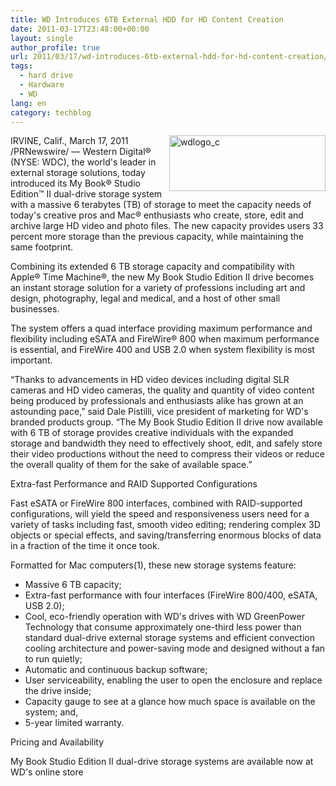 ```yaml
---
title: WD Introduces 6TB External HDD for HD Content Creation
date: 2011-03-17T23:48:00+00:00
layout: single
author_profile: true
url: 2011/03/17/wd-introduces-6tb-external-hdd-for-hd-content-creation/
tags:
  - hard drive
  - Hardware
  - WD
lang: en
category: techblog
---
```

<div dir="ltr" trbidi="on">
  <a href="http://lh4.ggpht.com/_vaUVXcmC3OI/TYKXdQxoNUI/AAAAAAAADvs/oPXDsSkUcwA/s1600-h/wdlogo_c%5B6%5D.gif"><img title="wdlogo_c" border="0" alt="wdlogo_c" align="right" src="http://lh6.ggpht.com/_vaUVXcmC3OI/TYKXiV6SQCI/AAAAAAAADvw/LsE60NewE7U/wdlogo_c_thumb%5B4%5D.gif?imgmax=800" width="250" height="89" /></a>IRVINE, Calif., March 17, 2011 /PRNewswire/ &#8212; Western Digital® (NYSE: WDC), the world's leader in external storage solutions, today introduced its My Book® Studio Edition™ II dual-drive storage system with a massive 6 terabytes (TB) of storage to meet the capacity needs of today's creative pros and Mac® enthusiasts who create, store, edit and archive large HD video and photo files. The new capacity provides users 33 percent more storage than the previous capacity, while maintaining the same footprint. </p> 
  
  <p>
    Combining its extended 6 TB storage capacity and compatibility with Apple® Time Machine®, the new My Book Studio Edition II drive becomes an instant storage solution for a variety of professions including art and design, photography, legal and medical, and a host of other small businesses.
  </p>
  
  <p>
    The system offers a quad interface providing maximum performance and flexibility including eSATA and FireWire® 800 when maximum performance is essential, and FireWire 400 and USB 2.0 when system flexibility is most important.
  </p>
  
  <p>
    &#8220;Thanks to advancements in HD video devices including digital SLR cameras and HD video cameras, the quality and quantity of video content being produced by professionals and enthusiasts alike has grown at an astounding pace,&#8221; said Dale Pistilli, vice president of marketing for WD's branded products group. &#8220;The My Book Studio Edition II drive now available with 6 TB of storage provides creative individuals with the expanded storage and bandwidth they need to effectively shoot, edit, and safely store their video productions without the need to compress their videos or reduce the overall quality of them for the sake of available space.&#8221;
  </p>
  
  <p>
    Extra-fast Performance and RAID Supported Configurations
  </p>
  
  <p>
    Fast eSATA or FireWire 800 interfaces, combined with RAID-supported configurations, will yield the speed and responsiveness users need for a variety of tasks including fast, smooth video editing; rendering complex 3D objects or special effects, and saving/transferring enormous blocks of data in a fraction of the time it once took.
  </p>
  
  <p>
    Formatted for Mac computers(1), these new storage systems feature:
  </p>
  
  <ul>
    <li>
      Massive 6 TB capacity;
    </li>
    <li>
      Extra-fast performance with four interfaces (FireWire 800/400, eSATA, USB 2.0);
    </li>
    <li>
      Cool, eco-friendly operation with WD's drives with WD GreenPower Technology that consume approximately one-third less power than standard dual-drive external storage systems and efficient convection cooling architecture and power-saving mode and designed without a fan to run quietly;
    </li>
    <li>
      Automatic and continuous backup software;
    </li>
    <li>
      User serviceability, enabling the user to open the enclosure and replace the drive inside;
    </li>
    <li>
      Capacity gauge to see at a glance how much space is available on the system; and,
    </li>
    <li>
      5-year limited warranty.
    </li>
  </ul>
  
  <p>
    Pricing and Availability
  </p>
  
  <p>
    My Book Studio Edition II dual-drive storage systems are available now at WD's online store
  </p>
</div>